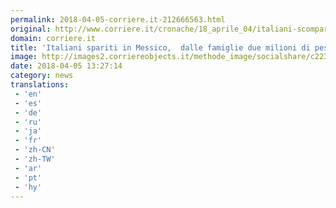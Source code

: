 ```yaml
---
permalink: 2018-04-05-corriere.it-212666563.html
original: http://www.corriere.it/cronache/18_aprile_04/italiani-scomparsi-messico-familiari-offrono-due-milioni-euro-avere-notizie-af5ae064-37e4-11e8-8e5f-085098492e12.shtml
domain: corriere.it
title: 'Italiani spariti in Messico,  dalle famiglie due milioni di pesos  per avere notizie'
image: http://images2.corriereobjects.it/methode_image/socialshare/c22324d6-37e9-11e8-8e5f-085098492e12.jpg
date: 2018-04-05 13:27:14
category: news
translations: 
 - 'en'
 - 'es'
 - 'de'
 - 'ru'
 - 'ja'
 - 'fr'
 - 'zh-CN'
 - 'zh-TW'
 - 'ar'
 - 'pt'
 - 'hy'
---
```


